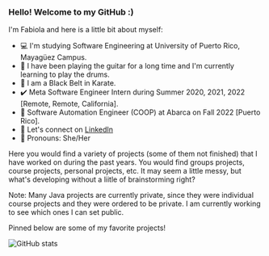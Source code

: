 ### Hello! Welcome to my GitHub :)

I'm Fabiola and here is a little bit about myself: 
- 💻 I'm studying Software Engineering at University of Puerto Rico, Mayagüez Campus.
- 🎸 I have been playing the guitar for a long time and I'm currently learning to play the drums.
- 🥋 I am a Black Belt in Karate.
- ✔️ Meta Software Engineer Intern during Summer 2020, 2021, 2022 [Remote, Remote, California].
- 👀 Software Automation Engineer (COOP) at Abarca on Fall 2022 [Puerto Rico].
- 👋 Let's connect on [LinkedIn](https://www.linkedin.com/in/fab-robles-vega/)
- 🙂 Pronouns: She/Her

Here you would find a variety of projects (some of them not finished) that I have worked on during the past years. You would find groups projects, course projects, personal projects, etc. It may seem a little messy, but what's developing without a liitle of brainstorming right? 

Note: Many Java projects are currently private, since they were individual course projects and they were ordered to be private. I am currently working to see which ones I can set public.

Pinned below are some of my favorite projects!

![GitHub stats](https://github-readme-stats.vercel.app/api?username=fabiolarobles1&theme=blue-green&show_icons=true&count_private=true)


<!--
- 🔭 I’m currently working on ...
- 🌱 I’m currently learning ...
- 👯 I’m looking to collaborate on ...
- 🤔 I’m looking for help with ...
- 💬 Ask me about ...
- 📫 How to reach me: ...
- 😄 Pronouns: ...
- ⚡ Fun fact: ...
-->

